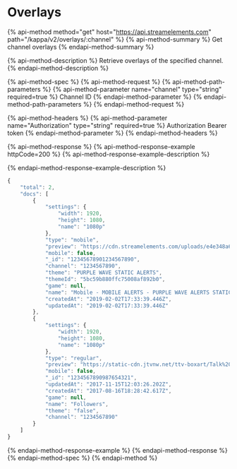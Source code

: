 # Overlays

{% api-method method="get" host="https://api.streamelements.com" path="/kappa/v2/overlays/:channel" %} {% api-method-summary %} Get channel overlays {% endapi-method-summary %}

{% api-method-description %} Retrieve overlays of the specified channel. {% endapi-method-description %}

{% api-method-spec %} {% api-method-request %} {% api-method-path-parameters %} {% api-method-parameter name="channel" type="string" required=true %} Channel ID {% endapi-method-parameter %} {% endapi-method-path-parameters %} {% endapi-method-request %}

{% api-method-headers %} {% api-method-parameter name="Authorization" type="string" required=true %} Authorization Bearer token {% endapi-method-parameter %} {% endapi-method-headers %}

{% api-method-response %} {% api-method-response-example httpCode=200 %} {% api-method-response-example-description %}

{% endapi-method-response-example-description %}
```javascript
{
    "total": 2,
    "docs": [
        {
            "settings": {
                "width": 1920,
                "height": 1080,
                "name": "1080p"
            },
            "type": "mobile",
            "preview": "https://cdn.streamelements.com/uploads/e4e348a6-5cc1-417e-966c-a9d75051da28.jpg",
            "mobile": false,
            "_id": "12345678901234567890",
            "channel": "1234567890",
            "theme": "PURPLE WAVE STATIC ALERTS",
            "themeId": "5bc59b880ffc75008af892b0",
            "game": null,
            "name": "Mobile - MOBILE ALERTS - PURPLE WAVE ALERTS STATIC",
            "createdAt": "2019-02-02T17:33:39.446Z",
            "updatedAt": "2019-02-02T17:33:39.446Z"
        },
        {
            "settings": {
                "width": 1920,
                "height": 1080,
                "name": "1080p"
            },
            "type": "regular",
            "preview": "https://static-cdn.jtvnw.net/ttv-boxart/Talk%20Shows-272x380.jpg",
            "mobile": false,
            "_id": "1234567890987654321",
            "updatedAt": "2017-11-15T12:03:26.202Z",
            "createdAt": "2017-08-16T18:28:42.617Z",
            "game": null,
            "name": "Followers",
            "theme": "false",
            "channel": "1234567890"
        }
    ]
}
```
{% endapi-method-response-example %}
{% endapi-method-response %}
{% endapi-method-spec %}
{% endapi-method %}

